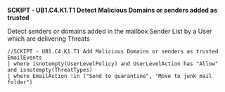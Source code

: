 **SCKIPT - UB1.C4.K1.T1 Detect Malicious Domains or senders added as trusted**

Detect senders or domains added in the mailbox Sender List by a User which are delivering Threats

```
//SCKIPT - UB1.C4.K1.T1 Add Malicious Domains or senders as trusted
EmailEvents
| where isnotempty(UserLevelPolicy) and UserLevelAction has "Allow" and isnotempty(ThreatTypes)
| where EmailAction !in ("Send to quarantine", "Move to junk mail folder")
```
